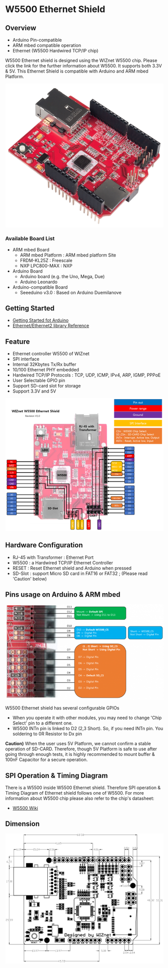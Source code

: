 # W5500 Ethernet Shield

## Overview

- Arduino Pin-compatible
- ARM mbed compatible operation
- Ethernet (W5500 Hardwired TCP/IP chip)

W5500 Ethernet shield is designed using the WIZnet W5500 chip. Please click the link for the further information about W5500. It supports both 3.3V & 5V. This Ethernet Shield is compatible with Arduino and ARM mbed Platform.

![W5500 Ethernet Shield](Pictures/w5500_main.png)

### Available Board List

- ARM mbed Board
	- ARM mbed Platform : ARM mbed platform Site
	- FRDM-KL25Z : Freescale
	- NXP LPC800-MAX : NXP
- Arduino Board
	- Arduino board (e.g. the Uno, Mega, Due)
	- Arduino Leonardo
- Arduino-compatible Board
	- Seeeduino v3.0 : Based on Arduino Duemilanove

## Getting Started

- [Getting Started fot Arduino](https://wizwiki.net/wiki/doku.php?id=osh:w5500_ethernet_shield_getting_started#step_2installing_the_ethernet2_library)
- [Ethernet/Ethernet2 library Reference](https://www.arduino.cc/en/Reference/Ethernet)

## Feature

- Ethernet controller W5500 of WIZnet
- SPI interface
- Internal 32Kbytes Tx/Rx buffer
- 10/100 Ethernet PHY embedded
- Hardwired TCP/IP Protocols : TCP, UDP, ICMP, IPv4, ARP, IGMP, PPPoE
- User Selectable GPIO pin
- Support SD-card slot for storage
- Support 3.3V and 5V

![W5500 Ethernet Shield Pin out](Pictures/w5500_ethernet_pin2.png)

## Hardware Configuration
- RJ-45 with Transformer : Ethernet Port
- W5500 : a Hardwired TCP/IP Ethernet Controller
- RESET : Reset Ethernet shield and Arduino when pressed
- SD-Slot : support Micro SD card in FAT16 or FAT32 ; (Please read 'Caution' below)

## Pins usage on Arduino & ARM mbed

![W5500 Ethernet Shield Pin out](Pictures/gpio_select_intn.png)

W5500 Ethernet shield has several configurable GPIOs

- When you operate it with other modules, you may need to change 'Chip Select' pin to a different one.
- W5500 INTn pin is linked to D2 (2,3 Short). So, if you need INTn pin. You soldering to 0R Resistor to Dx pin

**Caution)** When the user uses 5V Platform, we cannot confirm a stable operation of SD-CARD. Therefore, though 5V Platform is safe to use after going through enough tests, it is highly recommended to mount buffer & 100nF Capacitor for a secure operation.

## SPI Operation & Timing Diagram

There is a W5500 inside W5500 Ethernet shield. Therefore SPI operation & Timing Diagram of Ethernet shield follows one of W5500. For more information about W5500 chip please also refer to the chip's datasheet:

- [W5500 Wiki](https://wizwiki.net/wiki/doku.php?id=products:w5500:start)

## Dimension

![W5500 Ethernet Shield Dimension](Pictures/w5500_shield_dimension.png)